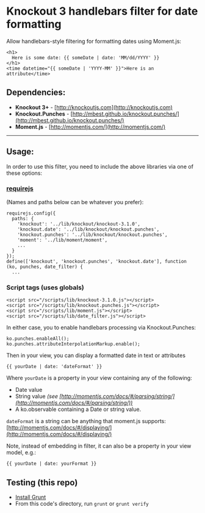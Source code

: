 # Knockout 3 handlebars filter for date formatting

Allow handlebars-style filtering for formatting dates using Moment.js:

    <h1>
      Here is some date: {{ someDate | date: 'MM/dd/YYYY' }}
    </h1>
    <time datetime="{{ someDate | 'YYYY-MM' }}">Here is an attribute</time>

## Dependencies:

- **Knockout 3+** - [http://knockoutjs.com](http://knockoutjs.com)
- **Knockout.Punches** - [http://mbest.github.io/knockout.punches/](http://mbest.github.io/knockout.punches/)
- **Moment.js** - [http://momentjs.com/](http://momentjs.com/)

----

## Usage:

In order to use this filter, you need to include the above libraries via one of these options:

### [requirejs](http://requirejs.org/)

(Names and paths below can be whatever you prefer):

    requirejs.config({
      paths: {
        'knockout': '../lib/knockout/knockout-3.1.0',
        'knockout.date': '../lib/knockout/knockout.punches',
        'knockout.punches': '../lib/knockout/knockout.punches',
        'moment': '../lib/moment/moment',
        ...
      }
    });
    define(['knockout', 'knockout.punches', 'knockout.date'], function (ko, punches, date_filter) {
      ...

### Script tags (uses globals)

    <script src="/scripts/lib/knockout-3.1.0.js"></script>
    <script src="/scripts/lib/knockout.punches.js"></script>
    <script src="/scripts/lib/moment.js"></script>
    <script src="/scripts/lib/date_filter.js"></script>


In either case, you to enable handlebars processing via Knockout.Punches:

    ko.punches.enableAll();
    ko.punches.attributeInterpolationMarkup.enable();


Then in your view, you can display a formatted date in text or attributes 

    {{ yourDate | date: 'dateFormat' }}

Where `yourDate` is a property in your view containing any of the following:

* Date value
* String value _(see [http://momentjs.com/docs/#/parsing/string/](http://momentjs.com/docs/#/parsing/string/))_
* A ko.observable containing a Date or string value. 

`dateFormat` is a string can be anything that moment.js supports: [http://momentjs.com/docs/#/displaying/](http://momentjs.com/docs/#/displaying/)

Note, instead of embedding in filter, it can also be a property in your view model, e.g.:

    {{ yourDate | date: yourFormat }}


## Testing (this repo)

- [Install Grunt](http://gruntjs.com/getting-started#installing-the-cli)
- From this code's directory, run `grunt` or `grunt verify`


